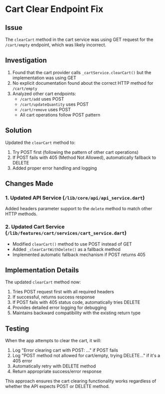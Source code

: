# Cart Clear Endpoint Fix

## Issue
The `clearCart` method in the cart service was using GET request for the `/cart/empty` endpoint, which was likely incorrect.

## Investigation
1. Found that the cart provider calls `_cartService.clearCart()` but the implementation was using GET
2. No explicit documentation found about the correct HTTP method for `/cart/empty`
3. Analyzed other cart endpoints:
   - `/cart/add` uses POST
   - `/cart/updateQuantity` uses POST
   - `/cart/remove` uses POST
   - All cart operations follow POST pattern

## Solution
Updated the `clearCart` method to:
1. Try POST first (following the pattern of other cart operations)
2. If POST fails with 405 (Method Not Allowed), automatically fallback to DELETE
3. Added proper error handling and logging

## Changes Made

### 1. Updated API Service (`/lib/core/api/api_service.dart`)
Added headers parameter support to the `delete` method to match other HTTP methods.

### 2. Updated Cart Service (`/lib/features/cart/services/cart_service.dart`)
- Modified `clearCart()` method to use POST instead of GET
- Added `_clearCartWithDelete()` as a fallback method
- Implemented automatic fallback mechanism if POST returns 405

## Implementation Details

The updated `clearCart` method now:
1. Tries POST request first with all required headers
2. If successful, returns success response
3. If POST fails with 405 status code, automatically tries DELETE
4. Provides detailed error logging for debugging
5. Maintains backward compatibility with the existing return type

## Testing
When the app attempts to clear the cart, it will:
1. Log "Error clearing cart with POST: ..." if POST fails
2. Log "POST method not allowed for cart/empty, trying DELETE..." if it's a 405 error
3. Automatically retry with DELETE method
4. Return appropriate success/error response

This approach ensures the cart clearing functionality works regardless of whether the API expects POST or DELETE method.